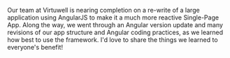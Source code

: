 Our team at Virtuwell is nearing completion on a re-write of a large application using AngularJS to make it a much more reactive Single-Page App. Along the way, we went through an Angular version update and many revisions of our app structure and Angular coding practices, as we learned how best to use the framework. I'd love to share the things we learned to everyone's benefit!